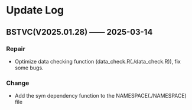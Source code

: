 # Update Log

## BSTVC(V2025.01.28) —— 2025-03-14
### Repair
* Optimize data checking function (data_check.R(./data_check.R)), fix some bugs.

### Change
* Add the sym dependency function to the NAMESPACE(./NAMESPACE) file
